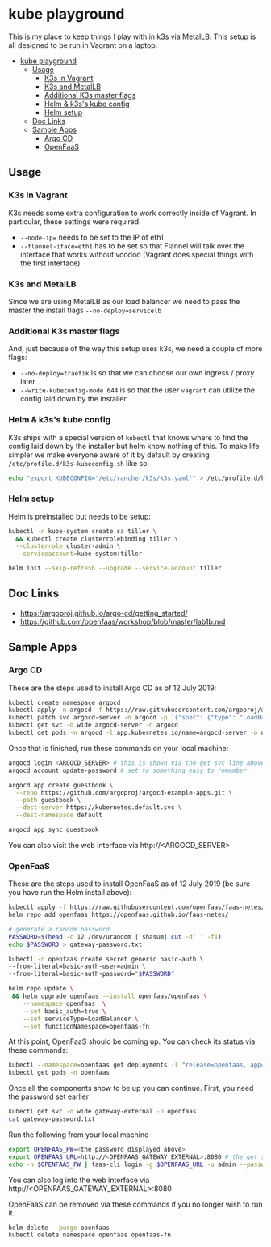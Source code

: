 # kube playground

This is my place to keep things I play with in [k3s](https://k3s.io/) via [MetalLB](https://metallb.universe.tf/). This setup is all designed to be run in Vagrant on a laptop.

- [kube playground](#kube-playground)
  - [Usage](#Usage)
    - [K3s in Vagrant](#K3s-in-Vagrant)
    - [K3s and MetalLB](#K3s-and-MetalLB)
    - [Additional K3s master flags](#Additional-K3s-master-flags)
    - [Helm & k3s's kube config](#Helm--k3ss-kube-config)
    - [Helm setup](#Helm-setup)
  - [Doc Links](#Doc-Links)
  - [Sample Apps](#Sample-Apps)
    - [Argo CD](#Argo-CD)
    - [OpenFaaS](#OpenFaaS)

## Usage

### K3s in Vagrant

K3s needs some extra configuration to work correctly inside of Vagrant. In particular, these settings were required:

- `--node-ip=` needs to be set to the IP of eth1
- `--flannel-iface=eth1` has to be set so that Flannel will talk over the interface that works without voodoo (Vagrant does special things with the first interface)

### K3s and MetalLB

Since we are using MetalLB as our load balancer we need to pass the master the install flags `--no-deploy=servicelb`

### Additional K3s master flags

And, just because of the way this setup uses k3s, we need a couple of more flags:

- `--no-deploy=traefik` is so that we can choose our own ingress / proxy later
- `--write-kubeconfig-mode 644` is so that the user `vagrant` can utilize the config laid down by the installer

### Helm & k3s's kube config

K3s ships with a special version of `kubectl` that knows where to find the config laid down by the installer but helm know nothing of this. To make life simpler we make everyone aware of it by default by creating `/etc/profile.d/k3s-kubeconfig.sh` like so:

```bash
echo "export KUBECONFIG='/etc/rancher/k3s/k3s.yaml'" > /etc/profile.d/k3s-kubeconfig.sh
```

### Helm setup

Helm is preinstalled but needs to be setup:

```bash
kubectl -n kube-system create sa tiller \
  && kubectl create clusterrolebinding tiller \
  --clusterrole cluster-admin \
  --serviceaccount=kube-system:tiller

helm init --skip-refresh --upgrade --service-account tiller
```

## Doc Links

- https://argoproj.github.io/argo-cd/getting_started/
- https://github.com/openfaas/workshop/blob/master/lab1b.md

## Sample Apps

### Argo CD

These are the steps used to install Argo CD as of 12 July 2019:

```bash
kubectl create namespace argocd
kubectl apply -n argocd -f https://raw.githubusercontent.com/argoproj/argo-cd/stable/manifests/install.yaml
kubectl patch svc argocd-server -n argocd -p '{"spec": {"type": "LoadBalancer"}}'
kubectl get svc -o wide argocd-server -n argocd
kubectl get pods -n argocd -l app.kubernetes.io/name=argocd-server -o name | cut -d'/' -f 2
```

Once that is finished, run these commands on your local machine:

```bash
argocd login <ARGOCD_SERVER> # this is shown via the get svc line above
argocd account update-password # set to something easy to remember

argocd app create guestbook \
  --repo https://github.com/argoproj/argocd-example-apps.git \
  --path guestbook \
  --dest-server https://kubernetes.default.svc \
  --dest-namespace default

argocd app sync guestbook
```

You can also visit the web interface via http://<ARGOCD_SERVER>

### OpenFaaS

These are the steps used to install OpenFaaS as of 12 July 2019 (be sure you have run the Helm install above):

```bash
kubectl apply -f https://raw.githubusercontent.com/openfaas/faas-netes/master/namespaces.yml
helm repo add openfaas https://openfaas.github.io/faas-netes/

# generate a random password
PASSWORD=$(head -c 12 /dev/urandom | shasum| cut -d' ' -f1)
echo $PASSWORD > gateway-password.txt

kubectl -n openfaas create secret generic basic-auth \
--from-literal=basic-auth-user=admin \
--from-literal=basic-auth-password="$PASSWORD"

helm repo update \
 && helm upgrade openfaas --install openfaas/openfaas \
    --namespace openfaas  \
    --set basic_auth=true \
    --set serviceType=LoadBalancer \
    --set functionNamespace=openfaas-fn
```

At this point, OpenFaaS should be coming up. You can check its status via these commands:

```bash
kubectl --namespace=openfaas get deployments -l "release=openfaas, app=openfaas"
kubectl get pods -n openfaas
```

Once all the components show to be up you can continue. First, you need the password set earlier:

```bash
kubectl get svc -o wide gateway-external -n openfaas
cat gateway-password.txt
```

Run the following from your local machine

```bash
export OPENFAAS_PW=<the password displayed above>
export OPENFAAS_URL=http://<OPENFAAS_GATEWAY_EXTERNAL>:8080 # the get svc command above will show you the address
echo -n $OPENFAAS_PW | faas-cli login -g $OPENFAAS_URL -u admin --password-stdin
```

You can also log into the web interface via http://<OPENFAAS_GATEWAY_EXTERNAL>:8080

OpenFaaS can be removed via these commands if you no longer wish to run it.

```bash
helm delete --purge openfaas
kubectl delete namespace openfaas openfaas-fn
```
